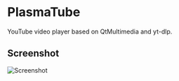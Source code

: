 <!--
SPDX-FileCopyrightText: 2019 Linus Jahn <lnj@kaidan.im>
SPDX-FileCopyrightText: 2021 Carl Schwan <carl@carlschwan.eu>


SPDX-License-Identifier: CC0-1.0
-->

# PlasmaTube

YouTube video player based on QtMultimedia and yt-dlp.

## Screenshot

![Screenshot](https://cdn.kde.org/screenshots/plasmatube/plasmatube.png)

